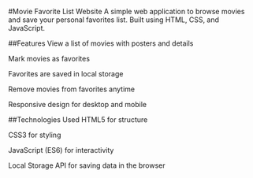 #Movie Favorite List Website
A simple web application to browse movies and save your personal favorites list.
Built using HTML, CSS, and JavaScript.

##Features
View a list of movies with posters and details

Mark movies as favorites

Favorites are saved in local storage

Remove movies from favorites anytime

Responsive design for desktop and mobile

##Technologies Used
HTML5 for structure

CSS3 for styling

JavaScript (ES6) for interactivity

Local Storage API for saving data in the browser